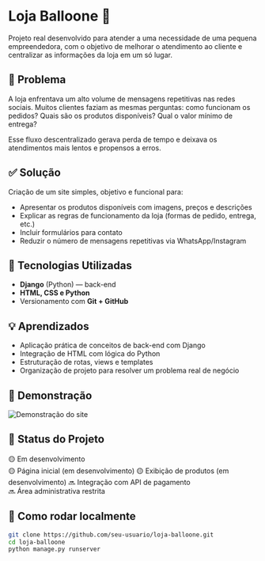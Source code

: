 # Loja Balloone 🎈

Projeto real desenvolvido para atender a uma necessidade de uma pequena empreendedora, com o objetivo de melhorar o atendimento ao cliente e centralizar as informações da loja em um só lugar.

## 🚩 Problema

A loja enfrentava um alto volume de mensagens repetitivas nas redes sociais. Muitos clientes faziam as mesmas perguntas: como funcionam os pedidos? Quais são os produtos disponíveis? Qual o valor mínimo de entrega?

Esse fluxo descentralizado gerava perda de tempo e deixava os atendimentos mais lentos e propensos a erros.

## ✅ Solução

Criação de um site simples, objetivo e funcional para:

- Apresentar os produtos disponíveis com imagens, preços e descrições
- Explicar as regras de funcionamento da loja (formas de pedido, entrega, etc.)
- Incluir formulários para contato
- Reduzir o número de mensagens repetitivas via WhatsApp/Instagram

## 🧠 Tecnologias Utilizadas

- **Django** (Python) — back-end
- **HTML, CSS e Python**
- Versionamento com **Git + GitHub**

## 💡 Aprendizados

- Aplicação prática de conceitos de back-end com Django
- Integração de HTML com lógica do Python
- Estruturação de rotas, views e templates
- Organização de projeto para resolver um problema real de negócio

## 📸 Demonstração

![Demonstração do site](![image](https://github.com/user-attachments/assets/7b828e0e-e082-4325-9471-e72d5d10d750)
)

## 📌 Status do Projeto

🟡 Em desenvolvimento  
🟡 Página inicial (em desenvolvimento) 
🟡 Exibição de produtos (em desenvolvimento)
🔜 Integração com API de pagamento  
🔜 Área administrativa restrita

## 📁 Como rodar localmente

```bash
git clone https://github.com/seu-usuario/loja-balloone.git
cd loja-balloone
python manage.py runserver
